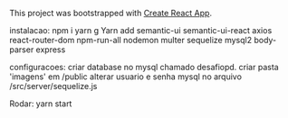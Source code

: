 This project was bootstrapped with [Create React App](https://github.com/facebook/create-react-app).

instalacao:
npm i yarn g
Yarn add semantic-ui semantic-ui-react axios react-router-dom npm-run-all nodemon multer sequelize mysql2 body-parser express

configuracoes:
criar database no mysql chamado desafiopd.
criar pasta 'imagens' em /public
alterar usuario e senha mysql no arquivo /src/server/sequelize.js

Rodar:
yarn start
